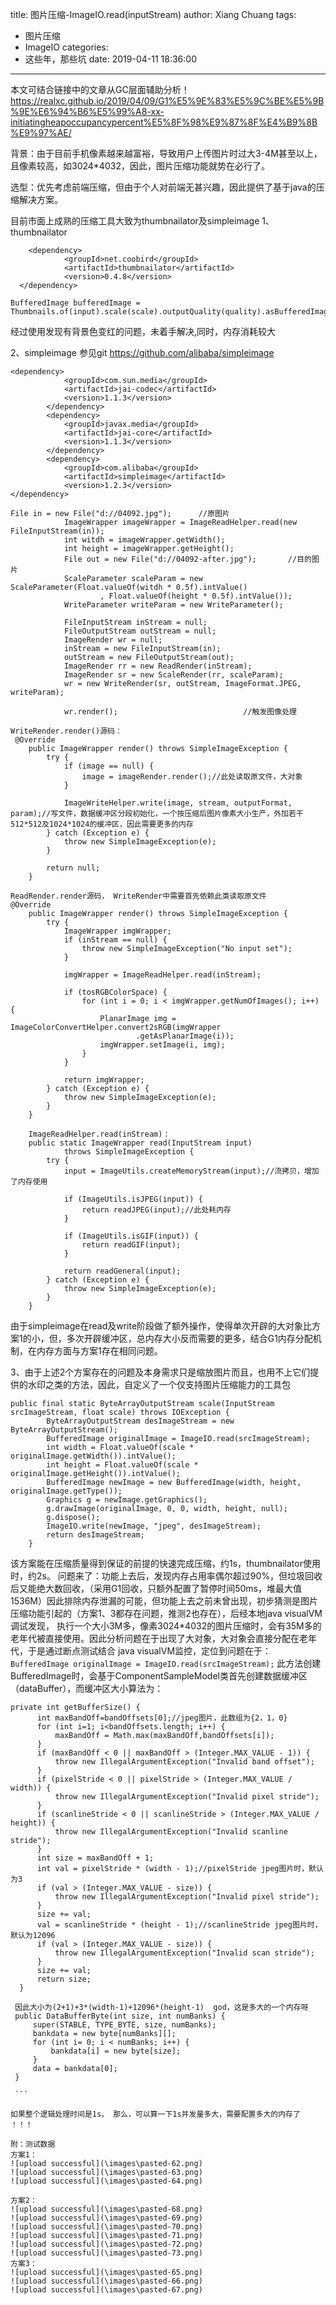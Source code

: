 title: 图片压缩-ImageIO.read(inputStream)
author: Xiang Chuang
tags:
  - 图片压缩
  - ImageIO
categories:
  - 这些年，那些坑
date: 2019-04-11 18:36:00
---
本文可结合链接中的文章从GC层面辅助分析！
https://realxc.github.io/2019/04/09/G1%E5%9E%83%E5%9C%BE%E5%9B%9E%E6%94%B6%E5%99%A8-xx-initiatingheapoccupancypercent%E5%8F%98%E9%87%8F%E4%B9%8B%E9%97%AE/

背景：由于目前手机像素越来越富裕，导致用户上传图片时过大3-4M甚至以上，且像素较高，如3024*4032，因此，图片压缩功能就势在必行了。

选型：优先考虑前端压缩，但由于个人对前端无甚兴趣，因此提供了基于java的压缩解决方案。

目前市面上成熟的压缩工具大致为thumbnailator及simpleimage
1、thumbnailator
```
	<dependency>
			<groupId>net.coobird</groupId>
			<artifactId>thumbnailator</artifactId>
			<version>0.4.8</version>
  </dependency>
  ```
  ```
  BufferedImage bufferedImage = Thumbnails.of(input).scale(scale).outputQuality(quality).asBufferedImage();
  ```
  经过使用发现有背景色变红的问题，未着手解决,同时，内存消耗较大
  
2、simpleimage
参见git
https://github.com/alibaba/simpleimage
```
<dependency>
			<groupId>com.sun.media</groupId>
			<artifactId>jai-codec</artifactId>
			<version>1.1.3</version>
		</dependency>
		<dependency>
			<groupId>javax.media</groupId>
			<artifactId>jai-core</artifactId>
			<version>1.1.3</version>
		</dependency>
		<dependency>
			<groupId>com.alibaba</groupId>
			<artifactId>simpleimage</artifactId>
			<version>1.2.3</version>
</dependency>            
```
```
File in = new File("d://04092.jpg");      //原图片
            ImageWrapper imageWrapper = ImageReadHelper.read(new FileInputStream(in));
            int witdh = imageWrapper.getWidth();
            int height = imageWrapper.getHeight();
            File out = new File("d://04092-after.jpg");       //目的图片
            ScaleParameter scaleParam = new ScaleParameter(Float.valueOf(witdh * 0.5f).intValue()
                    , Float.valueOf(height * 0.5f).intValue());
            WriteParameter writeParam = new WriteParameter();

            FileInputStream inStream = null;
            FileOutputStream outStream = null;
            ImageRender wr = null;
            inStream = new FileInputStream(in);
            outStream = new FileOutputStream(out);
            ImageRender rr = new ReadRender(inStream);
            ImageRender sr = new ScaleRender(rr, scaleParam);
            wr = new WriteRender(sr, outStream, ImageFormat.JPEG, writeParam);

            wr.render();                            //触发图像处理
```
```
WriteRender.render()源码：
 @Override
    public ImageWrapper render() throws SimpleImageException {
        try {
            if (image == null) {
                image = imageRender.render();//此处读取原文件，大对象
            }

            ImageWriteHelper.write(image, stream, outputFormat, param);//写文件，数据缓冲区分段初始化，一个按压缩后图片像素大小生产，外加若干512*512及1024*1024的缓冲区，因此需要更多的内存
        } catch (Exception e) {
            throw new SimpleImageException(e);
        }

        return null;
    }
```
```
ReadRender.render源码， WriteRender中需要首先依赖此类读取原文件
@Override
    public ImageWrapper render() throws SimpleImageException {
        try {
            ImageWrapper imgWrapper;
            if (inStream == null) {
                throw new SimpleImageException("No input set");
            }

            imgWrapper = ImageReadHelper.read(inStream);

            if (tosRGBColorSpace) {
                for (int i = 0; i < imgWrapper.getNumOfImages(); i++) {
                    PlanarImage img = ImageColorConvertHelper.convert2sRGB(imgWrapper
                            .getAsPlanarImage(i));
                    imgWrapper.setImage(i, img);
                }
            }

            return imgWrapper;
        } catch (Exception e) {
            throw new SimpleImageException(e);
        }
    }
    
    ImageReadHelper.read(inStream)：
    public static ImageWrapper read(InputStream input)
            throws SimpleImageException {
        try {
            input = ImageUtils.createMemoryStream(input);//流拷贝，增加了内存使用

            if (ImageUtils.isJPEG(input)) {
                return readJPEG(input);//此处耗内存
            }

            if (ImageUtils.isGIF(input)) {
                return readGIF(input);
            }

            return readGeneral(input);
        } catch (Exception e) {
            throw new SimpleImageException(e);
        }
    }
```
由于simpleimage在read及write阶段做了额外操作，使得单次开辟的大对象比方案1的小，但，多次开辟缓冲区，总内存大小反而需要的更多，结合G1内存分配机制，在内存方面与方案1存在相同问题。

3、由于上述2个方案存在的问题及本身需求只是缩放图片而且，也用不上它们提供的水印之类的方法，因此，自定义了一个仅支持图片压缩能力的工具包
```
public final static ByteArrayOutputStream scale(InputStream srcImageStream, float scale) throws IOException {
        ByteArrayOutputStream desImageStream = new ByteArrayOutputStream();
        BufferedImage originalImage = ImageIO.read(srcImageStream);
        int width = Float.valueOf(scale * originalImage.getWidth()).intValue();
        int height = Float.valueOf(scale * originalImage.getHeight()).intValue();
        BufferedImage newImage = new BufferedImage(width, height, originalImage.getType());
        Graphics g = newImage.getGraphics();
        g.drawImage(originalImage, 0, 0, width, height, null);
        g.dispose();
        ImageIO.write(newImage, "jpeg", desImageStream);
        return desImageStream;
    }
 ```
   该方案能在压缩质量得到保证的前提的快速完成压缩，约1s，thumbnailator使用时，约2s。
    问题来了：功能上去后，发现内存占用率偶尔超过90%，但垃圾回收后又能绝大数回收，（采用G1回收，只额外配置了暂停时间50ms，堆最大值1536M）因此排除内存泄漏的可能，但功能上去之前未曾出现，初步猜测是图片压缩功能引起的（方案1、3都存在问题，推测2也存在），后经本地java visualVM调试发现， 执行一个大小3M多，像素3024*4032的图片压缩时，会有35M多的老年代被直接使用。因此分析问题在于出现了大对象，大对象会直接分配在老年代，于是通过断点测试结合 java visualVM监控，定位到问题在于：
    ```
  BufferedImage originalImage = ImageIO.read(srcImageStream);
    ```
    此方法创建BufferedImage时，会基于ComponentSampleModel类首先创建数据缓冲区（dataBuffer），而缓冲区大小算法为：
   ```
   private int getBufferSize() {
         int maxBandOff=bandOffsets[0];//jpeg图片，此数组为{2，1，0}
         for (int i=1; i<bandOffsets.length; i++) {
             maxBandOff = Math.max(maxBandOff,bandOffsets[i]);
         }
         if (maxBandOff < 0 || maxBandOff > (Integer.MAX_VALUE - 1)) {
             throw new IllegalArgumentException("Invalid band offset");
         }
         if (pixelStride < 0 || pixelStride > (Integer.MAX_VALUE / width)) {
             throw new IllegalArgumentException("Invalid pixel stride");
         }
         if (scanlineStride < 0 || scanlineStride > (Integer.MAX_VALUE / height)) {
             throw new IllegalArgumentException("Invalid scanline stride");
         }
         int size = maxBandOff + 1;
         int val = pixelStride * (width - 1);//pixelStride jpeg图片时，默认为3
         if (val > (Integer.MAX_VALUE - size)) {
             throw new IllegalArgumentException("Invalid pixel stride");
         }
         size += val;
         val = scanlineStride * (height - 1);//scanlineStride jpeg图片时，默认为12096
         if (val > (Integer.MAX_VALUE - size)) {
             throw new IllegalArgumentException("Invalid scan stride");
         }
         size += val;
         return size;
     }
    
    因此大小为(2+1)+3*(width-1)+12096*(height-1)  god，这是多大的一个内存呀
    public DataBufferByte(int size, int numBanks) {
        super(STABLE, TYPE_BYTE, size, numBanks);
        bankdata = new byte[numBanks][];
        for (int i= 0; i < numBanks; i++) {
            bankdata[i] = new byte[size];
        }
        data = bankdata[0];
    }
    
    ```

如果整个逻辑处理时间是1s， 那么，可以算一下1s并发量多大，需要配置多大的内存了 ！！！

附：测试数据
方案1：
![upload successful](\images\pasted-62.png)
![upload successful](\images\pasted-63.png)
![upload successful](\images\pasted-64.png)

方案2：
![upload successful](\images\pasted-68.png)
![upload successful](\images\pasted-69.png)
![upload successful](\images\pasted-70.png)
![upload successful](\images\pasted-71.png)
![upload successful](\images\pasted-72.png)
![upload successful](\images\pasted-73.png)
方案3：
![upload successful](\images\pasted-65.png)
![upload successful](\images\pasted-66.png)
![upload successful](\images\pasted-67.png)
